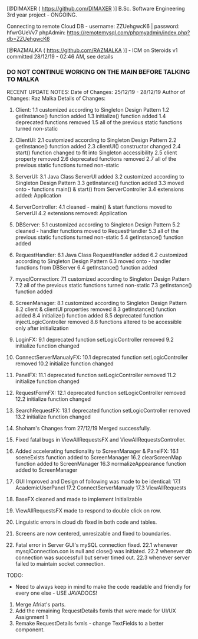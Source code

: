 [@DIMAXER ( https://github.com/DIMAXER )]
B.Sc. Software Engineering 3rd year project - ONGOING.

Connecting to remote Cloud DB - username: ZZUehgwcK6 | password: hfwrGUeVv7
phpAdmin: https://remotemysql.com/phpmyadmin/index.php?db=ZZUehgwcK6

[@RAZMALKA ( https://github.com/RAZMALKA )] - ICM on Steroids v1
committed 28/12/19 - 02:46 AM, see details

### DO NOT CONTINUE WORKING ON THE MAIN BEFORE TALKING TO MALKA ###

RECENT UPDATE NOTES:
	Date of Changes:	25/12/19 - 28/12/19
	Author of Changes:	Raz Malka
	Details of Changes:
1. Client:
1.1 customized according to Singleton Design Pattern
1.2 getInstance() function added
1.3 initialize() function added
1.4 deprecated functions removed
1.5 all of the previous static functions turned non-static

2. ClientUI:
2.1 customized according to Singleton Design Pattern
2.2 getInstance() function added
2.3 clientUI() constructor changed
2.4 start() function changed to fit into Singleton accessibility
2.5 client property removed
2.6 deprecated functions removed
2.7 all of the previous static functions turned non-static

3. ServerUI:
3.1 Java Class ServerUI added
3.2 customized according to Singleton Design Pattern
3.3 getInstance() function added
3.3 moved onto - functions main() & start() from ServerController
3.4 extensions added: Application

4. ServerController:
4.1 cleaned - main() & start functions moved to ServerUI
4.2 extensions removed: Application

5. DBServer:
5.1 customized according to Singleton Design Pattern
5.2 cleaned - handler functions moved to RequestHandler
5.3 all of the previous static functions turned non-static
5.4 getInstance() function added

6. RequestHandler:
6.1 Java Class RequestHandler added
6.2 customized according to Singleton Design Pattern
6.3 moved onto - handler functions from DBServer
6.4 getInstance() function added

7. mysqlConnection:
7.1 customized according to Singleton Design Pattern
7.2 all of the previous static functions turned non-static
7.3 getInstance() function added

8. ScreenManager:
8.1 customized according to Singleton Design Pattern
8.2 client & clientUI properties removed
8.3 getInstance() function added
8.4 initialize() function added
8.5 deprecated function injectLogicController removed
8.6 functions altered to be accessible only after initialization

9. LoginFX:
9.1 deprecated function setLogicController removed
9.2 initialize function changed

10. ConnectServerManualyFX:
10.1 deprecated function setLogicController removed
10.2 initialize function changed

11. PanelFX:
11.1 deprecated function setLogicController removed
11.2 initialize function changed

12. RequestFormFX:
12.1 deprecated function setLogicController removed
12.2 initialize function changed

13. SearchRequestFX:
13.1 deprecated function setLogicController removed
13.2 initialize function changed

14. Shoham's Changes from 27/12/19 Merged successfully.

15. Fixed fatal bugs in ViewAllRequestsFX and ViewAllRequestsController.

16. Added accelerating functionality to ScreenManager & PanelFX:
16.1 sceneExists function added to ScreenManager
16.2 clearScreenMap function added to ScreenManager
16.3 normalizeAppearance function added to ScreenManager

17. GUI Improved and Design of following was made to be identical:
17.1 AcademicUserPanel
17.2 ConnectServerManualy
17.3 ViewAllRequests

18. BaseFX cleaned and made to implement Initializable

19. ViewAllRequestsFX made to respond to double click on row.

20. Linguistic errors in cloud db fixed in both code and tables.

21. Screens are now centered, unresizable and fixed to boundaries.

22. Fatal error in Server GUI's mySQL connection fixed.
22.1 whenever mysqlConnection.con is null and close() was initiated.
22.2 whenever db connection was successfull but server timed out.
22.3 whenever server failed to maintain socket connection.

TODO:
-  Need to always keep in mind to make the code readable and friendly for every one else - USE JAVADOCS!
1. Merge Afriat's parts.
2. Add the remaining RequestDetails fxmls that were made for UI/UX Assignment 1
3. Remake RequestDetails fxmls - change TextFields to a better component.

